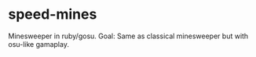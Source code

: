 # speed-mines
Minesweeper in ruby/gosu. Goal: Same as classical minesweeper but with osu-like gamaplay.
